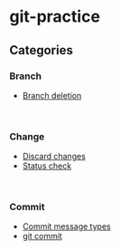# git-practice

## Categories
### Branch
- [Branch deletion](branch-deletion.md)

<br>

### Change
- [Discard changes](discard-changes.md)
- [Status check](status-check.md)

<br>

### Commit
- [Commit message types](commit-message-types.md)
- [git commit](git-commit.md)